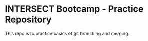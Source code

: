 # INTERSECT Bootcamp - Practice Repository

This repo is to practice basics of git branching and merging.
